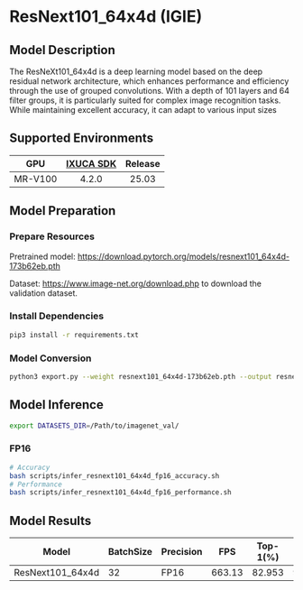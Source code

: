 # ResNext101_64x4d (IGIE)

## Model Description

The ResNeXt101_64x4d is a deep learning model based on the deep residual network architecture, which enhances performance and efficiency through the use of grouped convolutions. With a depth of 101 layers and 64 filter groups, it is particularly suited for complex image recognition tasks. While maintaining excellent accuracy, it can adapt to various input sizes

## Supported Environments

| GPU    | [IXUCA SDK](https://gitee.com/deep-spark/deepspark#%E5%A4%A9%E6%95%B0%E6%99%BA%E7%AE%97%E8%BD%AF%E4%BB%B6%E6%A0%88-ixuca) | Release |
| :----: | :----: | :----: |
| MR-V100 | 4.2.0     |  25.03  |

## Model Preparation

### Prepare Resources

Pretrained model: <https://download.pytorch.org/models/resnext101_64x4d-173b62eb.pth>

Dataset: <https://www.image-net.org/download.php> to download the validation dataset.

### Install Dependencies

```bash
pip3 install -r requirements.txt
```

### Model Conversion

```bash
python3 export.py --weight resnext101_64x4d-173b62eb.pth --output resnext101_64x4d.onnx
```

## Model Inference

```bash
export DATASETS_DIR=/Path/to/imagenet_val/
```

### FP16

```bash
# Accuracy
bash scripts/infer_resnext101_64x4d_fp16_accuracy.sh
# Performance
bash scripts/infer_resnext101_64x4d_fp16_performance.sh
```

## Model Results

| Model            | BatchSize | Precision | FPS    | Top-1(%) | Top-5(%) |
| ---------------- | --------- | --------- | ------ | -------- | -------- |
| ResNext101_64x4d | 32        | FP16      | 663.13 | 82.953   | 96.221   |
